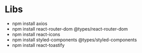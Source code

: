 # Libs

- npm install axios
- npm install react-router-dom @types/react-router-dom
- npm install react-icons
- npm install styled-components @types/styled-components
- npm install react-toastify

